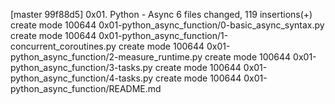 [master 99f88d5] 0x01. Python - Async
 6 files changed, 119 insertions(+)
 create mode 100644 0x01-python_async_function/0-basic_async_syntax.py
 create mode 100644 0x01-python_async_function/1-concurrent_coroutines.py
 create mode 100644 0x01-python_async_function/2-measure_runtime.py
 create mode 100644 0x01-python_async_function/3-tasks.py
 create mode 100644 0x01-python_async_function/4-tasks.py
 create mode 100644 0x01-python_async_function/README.md

